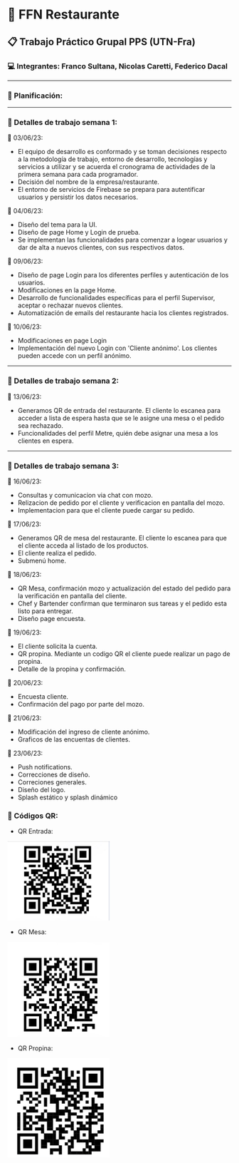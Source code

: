 # :fork_and_knife: FFN Restaurante 

## :clipboard: Trabajo Práctico Grupal PPS (UTN-Fra) 

### :computer: Integrantes: Franco Sultana, Nicolas Caretti, Federico Dacal

***

### :pushpin: Planificación:

***

### :mag_right: Detalles de trabajo semana 1:

:calendar: 03/06/23: 
* El equipo de desarrollo es conformado y se toman decisiones respecto a la metodología de trabajo, entorno de desarrollo, tecnologías y servicios a utilizar y se acuerda el cronograma de actividades de la primera semana para cada programador.
* Decisión del nombre de la empresa/restaurante.
* El entorno de servicios de Firebase se prepara para autentificar usuarios y persistir los datos necesarios.

:calendar: 04/06/23:
* Diseño del tema para la UI.
* Diseño de page Home y Login de prueba.
* Se implementan las funcionalidades para comenzar a logear usuarios y dar de alta a nuevos clientes, con sus respectivos datos.

:calendar: 09/06/23:
* Diseño de page Login para los diferentes perfiles y autenticación de los usuarios.
* Modificaciones en la page Home.
* Desarrollo de funcionalidades específicas para el perfil Supervisor, aceptar o rechazar nuevos clientes.
* Automatización de emails del restaurante hacia los clientes registrados.

:calendar: 10/06/23:
* Modificaciones en page Login 
* Implementación del nuevo Login con 'Cliente anónimo'. Los clientes pueden accede con un perfil anónimo.

***

### :mag_right: Detalles de trabajo semana 2:

:calendar: 13/06/23:
* Generamos QR de entrada del restaurante. El cliente lo escanea para acceder a lista de espera hasta que se le asigne una mesa o el pedido sea rechazado.
* Funcionalidades del perfil Metre, quién debe asignar una mesa a los clientes en espera.

***

### :mag_right: Detalles de trabajo semana 3:

:calendar: 16/06/23:
* Consultas y comunicacion via chat con mozo.
* Relizacion de pedido por el cliente y verificacion en pantalla del mozo.
* Implementacion para que el cliente puede cargar su pedido.

:calendar: 17/06/23:
* Generamos QR de mesa del restaurante. El cliente lo escanea para que el cliente acceda al listado de los productos.
* El cliente realiza el pedido.
* Submenú home.

:calendar: 18/06/23:
* QR Mesa, confirmación mozo y actualización del estado del pedido para la verificación en pantalla del cliente.
* Chef y Bartender confirman que terminaron sus tareas y el pedido esta listo para entregar.
* Diseño page encuesta.

:calendar: 19/06/23:
* El cliente solicita la cuenta.
* QR propina. Mediante un codigo QR el cliente puede realizar un pago de propina.
* Detalle de la propina y confirmación.

:calendar: 20/06/23:
* Encuesta cliente.
* Confirmación del pago por parte del mozo.

:calendar: 21/06/23:
* Modificación del ingreso de cliente anónimo.
* Graficos de las encuentas de clientes.

:calendar: 23/06/23:
* Push notifications.
* Correcciones de diseño.
* Correciones generales.
* Diseño del logo.
* Splash estático y splash dinámico

### :iphone: Códigos QR:

* QR Entrada:
<img src="comanda/src/assets/qrEntrada.JPG" width=230>

* QR Mesa:
<img src="comanda/src/assets/qrMesa.jpeg" width=230>

* QR Propina:
<img src="comanda/src/assets/qrPropina.png" width=230>
